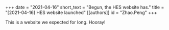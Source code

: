 +++
date = "2021-04-16"
short_text = "Begun, the HES website has."
title = "[2021-04-16] HES website launched"
[[authors]]
    id = "Zhao.Peng"
+++

This is a website we expected for long. Hooray!